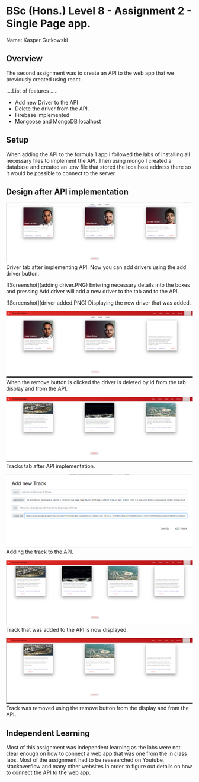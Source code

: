 # BSc (Hons.) Level 8 - Assignment 2 - Single Page app.

Name: Kasper Gutkowski

##  Overview

The second assignment was to create an API to the web app that we previously created using react.

....List of features .....

- Add new Driver to the API
- Delete the driver from the API.
- Firebase implemented
- Mongoose and MongoDB localhost

##  Setup

When adding the API to the formula 1 app I followed the labs of installing all necessary files to implement the API. Then using mongo I created a database and created an .env file that stored the localhost address there so it would be possible to connect to the server.

## Design after API implementation

![Screenshot](driverswithapi.PNG)
Driver tab after implementing API. Now you can add drivers using the add driver button.

![Screenshot](adding driver.PNG)
Entering necessary details into the boxes and pressing Add driver will add a new driver to the tab and to the API.

![Screenshot](driver added.PNG)
Displaying the new driver that was added.

![Screenshot](driverremove.PNG)
When the remove button is clicked the driver is deleted by id from the tab display and from the API.

![Screenshot](trackswithapi.PNG)
Tracks tab after API implementation.

![Screenshot](addingtrack.PNG)
Adding the track to the API.

![Screenshot](trackadded.PNG)
Track that was added to the API is now displayed.

![Screenshot](trackremove.PNG)
Track was removed using the remove button from the display and from the API.

## Independent Learning
Most of this assignment was independent learning as the labs were not clear enough on how to connect a web app that was one from the in class labs. Most of the assignment had to be reasearched on Youtube, stackoverflow and many other websites in order to figure out details on how to connect the API to the web app.
